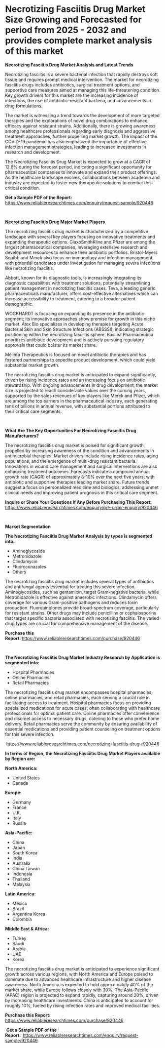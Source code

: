 <p><h1>Necrotizing Fasciitis Drug Market Size Growing and Forecasted for period from 2025 - 2032 and provides complete market analysis of this market</h1></p><p><strong>Necrotizing Fasciitis Drug Market Analysis and Latest Trends</strong></p>
<p><p>Necrotizing fasciitis is a severe bacterial infection that rapidly destroys soft tissue and requires prompt medical intervention. The market for necrotizing fasciitis drugs includes antibiotics, surgical treatment options, and supportive care measures aimed at managing this life-threatening condition. Key growth drivers for this market are the increasing incidence of infections, the rise of antibiotic-resistant bacteria, and advancements in drug formulations. </p><p>The market is witnessing a trend towards the development of more targeted therapies and the explorations of novel drug combinations to enhance efficacy against resistant strains. Additionally, there is growing awareness among healthcare professionals regarding early diagnosis and aggressive treatment approaches, further propelling market growth. The impact of the COVID-19 pandemic has also emphasized the importance of effective infection management strategies, leading to increased investments in research and development.</p><p>The Necrotizing Fasciitis Drug Market is expected to grow at a CAGR of 12.6% during the forecast period, indicating a significant opportunity for pharmaceutical companies to innovate and expand their product offerings. As the healthcare landscape evolves, collaborations between academia and industry are expected to foster new therapeutic solutions to combat this critical condition.</p></p>
<p><strong>Get a Sample PDF of the Report:&nbsp;</strong> <a href="https://www.reliableresearchtimes.com/enquiry/request-sample/920446?utm_campaign=3721&utm_medium=2&utm_source=Github&utm_content=ia&utm_term=18042025&utm_id=necrotizing-fasciitis-drug">https://www.reliableresearchtimes.com/enquiry/request-sample/920446</a></p>
<p>&nbsp;</p>
<p><strong>Necrotizing Fasciitis Drug Major Market Players</strong></p>
<p><p>The necrotizing fasciitis drug market is characterized by a competitive landscape with several key players focusing on innovative treatments and expanding therapeutic options. GlaxoSmithKline and Pfizer are among the largest pharmaceutical companies, leveraging extensive research and development resources to enhance their antibiotic portfolios. Bristol-Myers Squibb and Merck also focus on immunology and infection management, with potential candidates under investigation for managing severe infections like necrotizing fasciitis.</p><p>Abbott, known for its diagnostic tools, is increasingly integrating its diagnostic capabilities with treatment solutions, potentially streamlining patient management in necrotizing fasciitis cases. Teva, a leading generic pharmaceuticals manufacturer, offers cost-effective alternatives which can increase accessibility to treatment, catering to a broader patient demographic.</p><p>WOCKHARDT is focusing on expanding its presence in the antibiotic segment; its innovative approaches show promise for growth in this niche market. Atox Bio specializes in developing therapies targeting Acute Bacterial Skin and Skin Structure Infections (ABSSSI), indicating strategic positioning within the necrotizing fasciitis sphere. Basilea Pharmaceutica prioritizes antibiotic development and is actively pursuing regulatory approvals that could bolster its market share.</p><p>Melinta Therapeutics is focused on novel antibiotic therapies and has fostered partnerships to expedite product development, which could yield substantial market growth.</p><p>The necrotizing fasciitis drug market is anticipated to expand significantly, driven by rising incidence rates and an increasing focus on antibiotic stewardship. With ongoing advancements in drug development, the market size is projected to reach considerable values over the coming years, supported by the sales revenues of key players like Merck and Pfizer, which are among the top earners in the pharmaceutical industry, each generating tens of billions in annual revenue, with substantial portions attributed to their critical care segments.</p></p>
<p>&nbsp;</p>
<p><strong>What Are The Key Opportunities For Necrotizing Fasciitis Drug Manufacturers?</strong></p>
<p><p>The necrotizing fasciitis drug market is poised for significant growth, propelled by increasing awareness of the condition and advancements in antimicrobial therapies. Market drivers include rising incidence rates, aging populations, and the emergence of multi-drug resistant bacteria. Innovations in wound care management and surgical interventions are also enhancing treatment outcomes. Forecasts indicate a compound annual growth rate (CAGR) of approximately 8-10% over the next five years, with antibiotic and supportive therapies leading market share. Future trends suggest a focus on personalized medicine and biologics, addressing unmet clinical needs and improving patient prognosis in this critical care segment.</p></p>
<p><strong>Inquire or Share Your Questions If Any Before Purchasing This Report:</strong> <a href="https://www.reliableresearchtimes.com/enquiry/pre-order-enquiry/920446?utm_campaign=3721&utm_medium=2&utm_source=Github&utm_content=ia&utm_term=18042025&utm_id=necrotizing-fasciitis-drug">https://www.reliableresearchtimes.com/enquiry/pre-order-enquiry/920446</a></p>
<p>&nbsp;</p>
<p><strong>Market Segmentation</strong></p>
<p><strong>The Necrotizing Fasciitis Drug Market Analysis by types is segmented into:</strong></p>
<p><ul><li>Aminoglycoside</li><li>Metronidazole</li><li>Clindamycin</li><li>Fluoroconazoles</li><li>Others</li></ul></p>
<p><p>The necrotizing fasciitis drug market includes several types of antibiotics and antifungal agents essential for treating this severe infection. Aminoglycosides, such as gentamicin, target Gram-negative bacteria, while Metronidazole is effective against anaerobic infections. Clindamycin offers coverage for various Gram-positive pathogens and reduces toxin production. Fluorquinolones provide broad-spectrum coverage, particularly for resistant strains. Other drugs may include penicillins or cephalosporins that target specific bacteria associated with necrotizing fasciitis. The varied drug types are crucial for comprehensive management of the disease.</p></p>
<p><strong>Purchase this Report:&nbsp;</strong><a href="https://www.reliableresearchtimes.com/purchase/920446?utm_campaign=3721&utm_medium=2&utm_source=Github&utm_content=ia&utm_term=18042025&utm_id=necrotizing-fasciitis-drug">https://www.reliableresearchtimes.com/purchase/920446</a></p>
<p>&nbsp;</p>
<p><strong>The Necrotizing Fasciitis Drug Market Industry Research by Application is segmented into:</strong></p>
<p><ul><li>Hospital Pharmacies</li><li>Online Pharnacies</li><li>Retail Pharmacies</li></ul></p>
<p><p>The necrotizing fasciitis drug market encompasses hospital pharmacies, online pharmacies, and retail pharmacies, each serving a crucial role in facilitating access to treatment. Hospital pharmacies focus on providing specialized medications for acute cases, often collaborating with healthcare professionals for optimal patient care. Online pharmacies offer convenience and discreet access to necessary drugs, catering to those who prefer home delivery. Retail pharmacies serve the community by ensuring availability of essential medications and providing patient counseling on treatment options for this severe infection.</p></p>
<p><a href="https://www.reliableresearchtimes.com/necrotizing-fasciitis-drug-r920446?utm_campaign=3721&utm_medium=2&utm_source=Github&utm_content=ia&utm_term=18042025&utm_id=necrotizing-fasciitis-drug">&nbsp;https://www.reliableresearchtimes.com/necrotizing-fasciitis-drug-r920446</a></p>
<p><strong>In terms of Region, the Necrotizing Fasciitis Drug Market Players available by Region are:</strong></p>
<p>
    <p> <strong> North America: </strong>
        <ul>
            <li>United States</li>
            <li>Canada</li>
        </ul>
        </p> 
    <p> <strong> Europe: </strong>
        <ul>
            <li>Germany</li>
            <li>France</li>
            <li>U.K.</li>
            <li>Italy</li>
            <li>Russia</li>
        </ul>
        </p> 
    <p> <strong> Asia-Pacific: </strong>
        <ul>
            <li>China</li>
            <li>Japan</li>
            <li>South Korea</li>
            <li>India</li>
            <li>Australia</li>
            <li>China Taiwan</li>
            <li>Indonesia</li>
            <li>Thailand</li>
            <li>Malaysia</li>
        </ul>
        </p> 
    <p> <strong> Latin America: </strong>
        <ul>
            <li>Mexico</li>
            <li>Brazil</li>
            <li>Argentina Korea</li>
            <li>Colombia</li>
        </ul>
        </p> 
    <p> <strong> Middle East & Africa: </strong>
        <ul>
            <li>Turkey</li>
            <li>Saudi</li>
            <li>Arabia</li>
            <li>UAE</li>
            <li>Korea</li>
        </ul>
    </p>
    </p>
<p><p>The necrotizing fasciitis drug market is anticipated to experience significant growth across various regions, with North America and Europe poised to dominate due to advanced healthcare infrastructure and higher disease awareness. North America is expected to hold approximately 40% of the market share, while Europe follows closely with 30%. The Asia-Pacific (APAC) region is projected to expand rapidly, capturing around 20%, driven by increasing healthcare investments. China is anticipated to account for roughly 10%, fueled by rising infection rates and improved medical facilities.</p></p>
<p><strong>Purchase this Report: </strong><a href="https://www.reliableresearchtimes.com/purchase/920446?utm_campaign=3721&utm_medium=2&utm_source=Github&utm_content=ia&utm_term=18042025&utm_id=necrotizing-fasciitis-drug">https://www.reliableresearchtimes.com/purchase/920446</a></p>
<p>&nbsp;<strong>Get a Sample PDF of the Report:&nbsp;&nbsp;</strong><a href="https://www.reliableresearchtimes.com/enquiry/request-sample/920446?utm_campaign=3721&utm_medium=2&utm_source=Github&utm_content=ia&utm_term=18042025&utm_id=necrotizing-fasciitis-drug">https://www.reliableresearchtimes.com/enquiry/request-sample/920446</a></p>
<p><strong></strong></p>
<p><p></p><p></p><p></p></p>